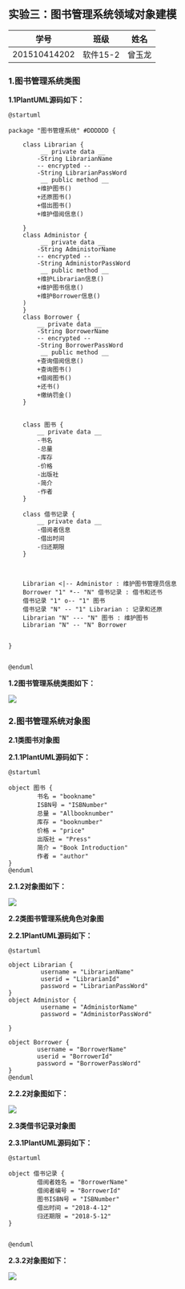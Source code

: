 
## 实验三：图书管理系统领域对象建模

|学号|班级|姓名|
|:---------------:|:------------:|:------------:|
|201510414202|软件15-2|曾玉龙|

### 1.图书管理系统类图

**1.1PlantUML源码如下：**
~~~
@startuml

package "图书管理系统" #DDDDDD {

	class Librarian {
		 __ private data __
	 	-String LibrarianName
	 	-- encrypted --
	 	-String LibrarianPassWord
		 __ public method __
		+维护图书()
		+还原图书()
		+借出图书()
		+维护借阅信息()

	}
	class Administor {
		 __ private data __
	 	-String AdministorName
	 	-- encrypted --
	 	-String AdministorPassWord
		 __ public method __
	 	+维护Librarian信息()
	 	+维护图书信息()
	 	+维护Borrower信息()
	)
	}
	class Borrower {
	 	__ private data __
	 	-String BorrowerName
	 	-- encrypted --
	 	-String BorrowerPassWord
		 __ public method __
		+查询借阅信息()
		+查询图书()
		+借阅图书()
		+还书()
		+缴纳罚金()
	}


	class 图书 {
		__ private data __
	 	-书名
	 	-总量
	 	-库存
	 	-价格
	 	-出版社
	 	-简介
	 	-作者
	}

	class 借书记录 {
		__ private data __
	 	-借阅者信息
	 	-借出时间
	 	-归还期限
	}



	Librarian <|-- Administor : 维护图书管理员信息
	Borrower "1" *-- "N" 借书记录 : 借书和还书
	借书记录 "1" o-- "1" 图书
	借书记录 "N" -- "1" Librarian : 记录和还原
	Librarian "N" --- "N" 图书 : 维护图书
	Librarian "N" -- "N" Borrower


}


@enduml
~~~
**1.2图书管理系统类图如下：**

![](3.1.png)

### 2.图书管理系统对象图

**2.1类图书对象图**

**2.1.1PlantUML源码如下：**
~~~
@startuml

object 图书 {
	 	书名 = "bookname"
	 	ISBN号 = "ISBNumber"
	 	总量 = "Allbooknumber"
	 	库存 = "booknumber"
	 	价格 = "price"
	 	出版社 = "Press"
	 	简介 = "Book Introduction"
	 	作者 = "author"
}
@enduml
~~~

**2.1.2对象图如下：**

![](3.2.png)

**2.2类图书管理系统角色对象图**

**2.2.1PlantUML源码如下：**
~~~
@startuml

object Librarian {
		 username = "LibrarianName"
		 userid = "LibrarianId"
		 password = "LibrarianPassWord"
}
object Administor {
		 username = "AdministorName"
		 password = "AdministorPassWord"

}

object Borrower {
	 	username = "BorrowerName"
	 	userid = "BorrowerId"
		password = "BorrowerPassWord"
}
@enduml
~~~

**2.2.2对象图如下：**

![](3.3.png)

**2.3类借书记录对象图**

**2.3.1PlantUML源码如下：**
~~~
@startuml

object 借书记录 {
	 	借阅者姓名 = "BorrowerName"
	 	借阅者编号 = "BorrowerId"
	 	图书ISBN号 = "ISBNumber"
	 	借出时间 = "2018-4-12"
	 	归还期限 = "2018-5-12"
}


@enduml
~~~

**2.3.2对象图如下：**

![](3.4.png)
